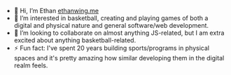 <html>
  <ul>
<li> 👋 Hi, I’m Ethan <a href='https://ethanwing.me'>ethanwing.me</a></li>
<li> 👀 I’m interested in basketball, creating and playing games of both a digital and physical nature and general software/web development. </li>
<li> 💞️ I’m looking to collaborate on almost anything JS-related, but I am extra excited about anything basketball-related. </li>
<li> ⚡ Fun fact: I've spent 20 years building sports/programs in physical spaces and it's pretty amazing how similar developing them in the digital realm feels. </li>
  </ul>
</html>


